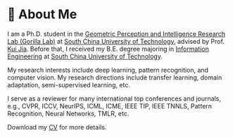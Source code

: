 # 👋 About Me

I am a Ph.D. student in the [Geometric Perception and Intelligence Research Lab (Gorilla Lab)](https://github.com/Gorilla-Lab-SCUT) at [South China University of Technology](https://www.scut.edu.cn/new/), advised by Prof. [Kui Jia](http://kuijia.site/). Before that, I received my B.E. degree majoring in [Information Engineering](http://www2.scut.edu.cn/ee/) at [South China University of Technology](https://www.scut.edu.cn/new/).

My research interests include deep learning, pattern recognition, and computer vision. My research directions include transfer learning, domain adaptation, semi-supervised learning, etc.

I serve as a reviewer for many international top conferences and journals, e.g., CVPR, ICCV, NeurIPS, ICML, ICME, IEEE TIP, IEEE TNNLS, Pattern Recognition, Neural Networks, TMLR, etc.

Download my [CV](https://github.com/huitangtang/huitangtang/blob/main/Resume%20of%20Hui%20Tang.pdf) for more details.

